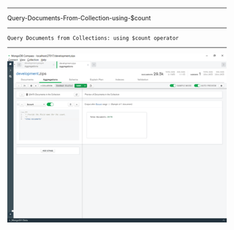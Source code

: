 --------------------------------------------------------------------------------
Query-Documents-From-Collection-using-$count

--------------------------------------------------------------------------------
    Query Documents from Collections: using $count operator

--------------------------------------------------------------------------------

![!](../../../Assets/MongoDB/Query-Documents-From-Collection-%24count-documents.png)